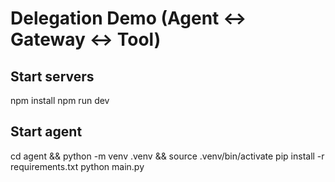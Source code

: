 # Delegation Demo (Agent ↔ Gateway ↔ Tool)
## Start servers
npm install
npm run dev
## Start agent
cd agent && python -m venv .venv && source .venv/bin/activate
pip install -r requirements.txt
python main.py